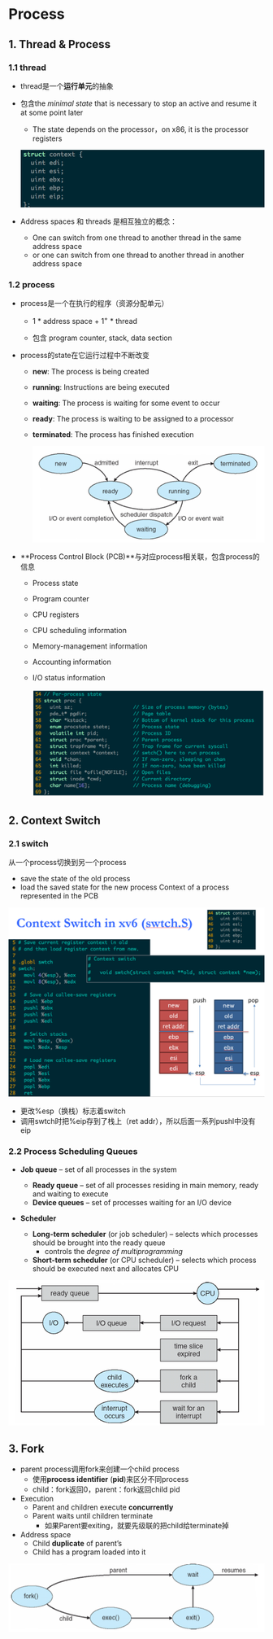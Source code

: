 # Process

## 1. Thread & Process

### 1.1 thread

- thread是一个**运行单元**的抽象

- 包含the *minimal state* that is necessary to stop an active and resume it at some point later

  - The state depends on the processor，on x86, it is the processor registers

  ![](img/10.png)

- Address spaces 和 threads 是相互独立的概念：
  - One can switch from one thread to another thread in the same address space
  - or one can switch from one thread to another thread in another address space

### 1.2 process

- process是一个在执行的程序（资源分配单元）

  - $1$ * address space + $1^+$ * thread

  - 包含 program counter, stack, data section

- process的state在它运行过程中不断改变

  - **new**:  The process is being created

  - **running**:  Instructions are being executed

  - **waiting**:  The process is waiting for some event to occur

  - **ready**:  The process is waiting to be assigned to a processor

  - **terminated**:  The process has finished execution

    ![](img/11.png)

- **Process Control Block (PCB)**与对应process相关联，包含process的信息

  - Process state

  - Program counter

  - CPU registers

  - CPU scheduling information

  - Memory-management information

  - Accounting information

  - I/O status information

    ![](img/12.png)

## 2. Context Switch

### 2.1 switch

从一个process切换到另一个process

- save the state of the old process
- load the saved state for the new process Context of a process represented in the PCB

![](img/13.png)

- 更改%esp（换栈）标志着switch
- 调用swtch时把%eip存到了栈上（ret addr），所以后面一系列pushl中没有eip

### 2.2 Process Scheduling Queues

- **Job queue** – set of all processes in the system
  - **Ready queue** – set of all processes residing in main memory, ready and waiting to execute
  - **Device queues** – set of processes waiting for an I/O device

- **Scheduler**
  - **Long-term scheduler**  (or job scheduler) – selects which processes should be brought into the ready queue
    - controls the *degree of multiprogramming*
  - **Short-term scheduler**  (or CPU scheduler) – selects which process should be executed next and allocates CPU

![](img/14.png)

## 3. Fork

- parent process调用fork来创建一个child process
  - 使用**process identifier** (**pid**)来区分不同process
  - child：fork返回0，parent：fork返回child pid
- Execution
  - Parent and children execute **concurrently**
  - Parent waits until children terminate
    - 如果Parent要exiting，就要先级联的把child给terminate掉
- Address space
  - Child **duplicate** of parent’s
  - Child has a program loaded into it

![](img/15.png)